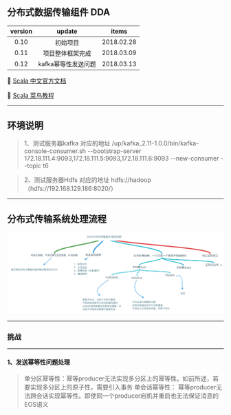## 分布式数据传输组件 DDA

version | update | items 
:--: | :--: | :--:
0.10 | 初始项目| 2018.02.28
0.11 | 项目整体框架完成|2018.03.09
0.12 | kafka幂等性发送问题| 2018.03.13

🔗 [Scala 中文官方文档](http://docs.scala-lang.org/zh-cn/overviews/)

🔗 [Scala 菜鸟教程](http://www.runoob.com/scala/scala-tutorial.html)

-----
## 环境说明

> 1、测试服务器kafka 对应的地址
> /up/kafka_2.11-1.0.0/bin/kafka-console-consumer.sh --bootstrap-server 172.18.111.4:9093,172.18.111.5:9093,172.18.111.6:9093 --new-consumer --topic t6

> 2、测试服务器Hdfs 对应的地址
> hdfs://hadoop （hdfs://192.168.129.186:8020/）

-----
## 分布式传输系统处理流程

![Alt text](https://github.com/gus67/dda-scala/blob/master/src/main/resources/2.png)

-----

### 挑战

-----

#### 1、发送幂等性问题处理

>单分区幂等性：幂等producer无法实现多分区上的幂等性。如前所述，若要实现多分区上的原子性，需要引入事务
单会话幂等性： 幂等producer无法跨会话实现幂等性。即使同一个producer宕机并重启也无法保证消息的EOS语义
